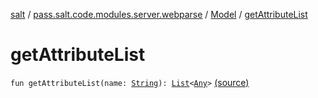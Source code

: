 [salt](../../index.md) / [pass.salt.code.modules.server.webparse](../index.md) / [Model](index.md) / [getAttributeList](./get-attribute-list.md)

# getAttributeList

`fun getAttributeList(name: `[`String`](https://kotlinlang.org/api/latest/jvm/stdlib/kotlin/-string/index.html)`): `[`List`](https://kotlinlang.org/api/latest/jvm/stdlib/kotlin.collections/-list/index.html)`<`[`Any`](https://kotlinlang.org/api/latest/jvm/stdlib/kotlin/-any/index.html)`>` [(source)](https://github.com/kurbaniec-tgm/salt/tree/master/code/modules/server/webparse/Model.kt#L21)